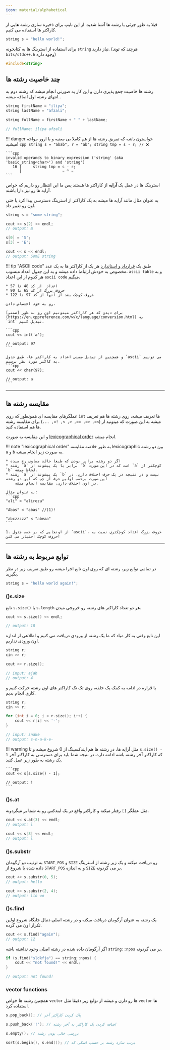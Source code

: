 ```yaml
---
icon: material/alphabetical
---
```


قبلا به طور جزئی با رشته ها آشنا شدید. از این تایپ برای ذخیره سازی رشته هایی از کاراکتر ها استفاده می کنیم.

```cpp
string s = "hello world!";
```

برای استفاده از استرینگ ها به کتابخونه `string` نیاز دارید. (هرچند که توی `bits/stdc++.h` وجود داره)

```cpp
#include<string>
```

## چند خاصیت رشته ها

رشته ها خاصیت جمع پذیری دارن و این کار به صورتی انجام میشه که رشته دوم به انتهای رشته اول اضافه میشه..

```cpp
string firstName = "iliya";
string lastName = "afzali"; 

string fullName = firstName + " " + lastName;

// fullName: iliya afzali
```

!!! danger
    حواستون باشه که تفریق رشته ها از هم کاملا بی معنیه و با ارور مواجه میشید!
    ```cpp
    string s = "abab", r = "ab";
    string tmp = s - r; // ❌
    ```

    ```cpp
    invalid operands to binary expression ('string' (aka 'basic_string<char>') and 'string')
       16 |     string tmp = s - r;
          |                  ~ ^ ~
    ```

استرینگ ها در عمل یک **آرایه** از کاراکتر ها هستند پس ما این انتظار رو داریم که خواص آرایه ها رو نیز دارا باشند.

به عنوان مثال مانند آرایه ها میشه به یک کاراکتر از استرینگ دسترسی پیدا کرد یا حتی اون رو تغییر داد.

```cpp
string s = "some string";

cout << s[2] << endl;
// output: m

s[0] = 'S';
s[3] = 'E';

cout << s << endl;
// output: SomE string
```

!!! tip "ASCII code"
    طبق یک [قرارداد و استاندارد](https://www.ascii-code.com) هر یک از کاراکتر ها به یک عدد مخصوص به خودش ارتباط داده
    میشه و به این جدول اعداد منسوب، `ascii table` و به هر کدوم از این اعداد `ascii code` میگیم.

    * اعداد  از کد 48 تا 57
    * حروف بزرگ از کد 65 تا 90 
    * حروف کوچک بعد از آنها از کد 97 تا 122
    
    رو به خود اختصاص دادن.

    برای دیدن کد هر کاراکتر میتونیم اون رو به طور [ضمنی](https://en.cppreference.com/w/c/language/conversion.html) به
    `int` تبدیل کنیم.

    ```cpp
    cout << int('a');

    // output: 97
    ```

    و همچنین از تبدیل ضمنی اعداد به کاراکتر ها، طبق جدول `ascii` می تونیم به کاکتر مورد نظر برسیم.
    ```cpp
    cout << char(97);
    
    // output: a
    ```

---

## مقایسه رشته ها

عملگرهای مقایسه ای همونطور که روی `int` ها تعریف میشه، روی رشته ها هم تعریف میشه به این صورت که میتونید از (`>=, <=, ==,
<, >, !=, ...`) برای مقایسه رشته ها هم استفاده کنید.

و این مقایسه به صورت [lexicographical order](https://en.wikipedia.org/wiki/Lexicographic_order) انجام میشه.

!!! note "lexicographical order"
    به طور خلاصه مقایسه lexicographic بین دو رشته `a` و `b` به صورت زیر انجام میشه.

    * اگر دو رشته برابر بودن که طبعا حالت مساوی رخ میده
    * رشته `a` برابر با یک پیشوند از `b` است که در این صورت `a` کوچکتر از `b` لحاظ میشه.
    * رشته `a` یک پیشوند از `b` نیست و در نتیجه در یک حرف اختلاف دارن. در این صورت برحسب اولین حرف از چپ که این دو رشته
        در اون اختلاف دارن، مقایسه انجام میشه.

    به عنوان مثال:
    ```cpp
    "ali" < "alireza"

    "Abas" < "abas" //(1)!

    "abczzzzz" < "abeaa"
    ```

    1. از اونجایی که بر حسب جدول `ascii`، حروف بزرگ اعداد کوچکتری نسبت به حروف کوچک اختیار می کنن!

---

## توابع مربوط به رشته ها

در تمامی توابع زیر، رشته ای که روی اون تابع اجرا میشه رو طبق تعریف زیر در نظر بگیرید.

```cpp
string s = "hello world again!";
```

### ()s.size

تابع `s.size()` یا `s.length` هر دو تعداد کاراکتر های رشته رو خروجی میدن.

```cpp
cout << s.size() << endl;

// output: 18
```

این تابع وقتی به کار میاد که ما یک رشته از ورودی دریافت می کنیم و اطلاعی از اندازه اون ورودی نداریم.

```cpp
string r;
cin >> r;

cout << r.size();

// input: ajab
// output: 4
```

یا قراره در ادامه به کمک یک حلقه، روی تک تک کاراکتر های اون رشته حرکت کنیم و کاری انجام بدیم.

```cpp
string r;
cin >> r;

for (int i = 0; i < r.size(); i++) {
    cout << r[i] << '-';
}

// input: snake
// output: s-n-a-k-e-
```

!!! warning
    مثل آرایه ها، در رشته ها هم ایندکسینگ از 0 شروع میشه و تا `s.size() - 1` که کاراکتر آخر رشته باشه ادامه داره. در
    نتیجه شما باید برای دسترسی به کاراکتر آخر یک رشته به طور زیر عمل کنید.

    ```cpp
    cout << s[s.size() - 1];

    // output: !
    ```

### ()s.at

مثل عملگر `[]` رفتار میکنه و کاراکتر واقع در یک ایندکس رو به شما بر میگردونه.

```cpp
cout << s.at(3) << endl;
// output: l

cout << s[3] << endl;
// output: l
```

### ()s.substr

به ترتیب دو آرگومان `START_POS` و `SIZE` رو دریافت میکنه و یک زیر رشته از استرینگ داده شده با شروع از `START_POS` و به
اندازه `SIZE` بر می گردونه.

```cpp
cout << s.substr(0, 5);
// output: hello

cout << s.substr(2, 4);
// output: llo wo
```

### ()s.find

یک رشته به عنوان آرگومان دریافت میکنه و در رشته اصلی دنبال جایگاه شروع اولین تکرار اون می گرده.

```cpp
cout << s.find("again");
// output: 12
```

اگر آرگومان داده شده در رشته اصلی وجود نداشته باشه `string::npos` بر می گردونه.

```cpp
if (s.find("sldkfja") == string::npos) {
    cout << "not found!" << endl;
}

// output: not found!
```

### vector functions

همچنین رشته ها خواص `vector` ها رو دارن و میشه از توابع زیر دقیقا مثل `vector` ها استفاده کرد.

```cpp
s.pop_back(); // پاک کردن کاراکتر آخر

s.push_back('!'); // اضافه کردن یک کاراکتر به آخر رشته

s.empty(); // بررسی خالی بودن رشته

sort(s.begin(), s.end()); // مرتب سازه رشته بر حسب اسکی کد
```
